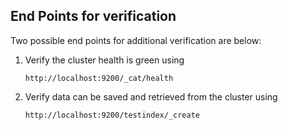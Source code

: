 ## End Points for verification

Two possible end points for additional verification are below: 

1. Verify the cluster health is green using
    ```
    http://localhost:9200/_cat/health
    ```
2. Verify data can be saved and retrieved from the cluster using
    ```
    http://localhost:9200/testindex/_create
    ``` 

